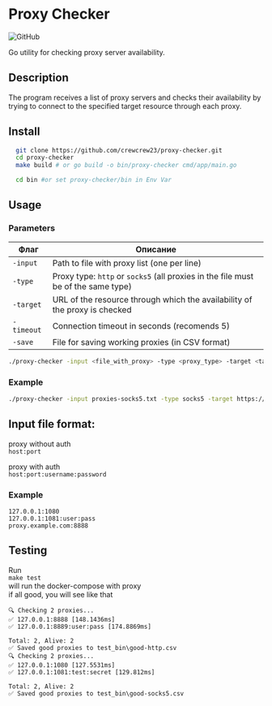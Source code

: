 # Proxy Checker
![GitHub](https://img.shields.io/badge/Go-1.24.2+-blue)

Go utility for checking proxy server availability.

## Description
The program receives a list of proxy servers and checks their availability by trying to connect to the specified target resource through each proxy.

##  Install

```bash
  git clone https://github.com/crewcrew23/proxy-checker.git
  cd proxy-checker
  make build # or go build -o bin/proxy-checker cmd/app/main.go

  cd bin #or set proxy-checker/bin in Env Var
```

## Usage

### Parameters
| Флаг      | Описание                                                                 |
|-----------|--------------------------------------------------------------------------|
| `-input`  | Path to file with proxy list (one per line)                   |
| `-type`   | Proxy type: `http` or `socks5` (all proxies in the file must be of the same type) |
| `-target` | URL of the resource through which the availability of the proxy is checked              |
| `-timeout`| Connection timeout in seconds (recomends 5)                         |
| `-save`   | File for saving working proxies (in CSV format)                      |

```bash
./proxy-checker -input <file_with_proxy> -type <proxy_type> -target <target_URL> -timeout <second> -save <output_file>
```

### Example
```bash
./proxy-checker -input proxies-socks5.txt -type socks5 -target https://www.google.com -timeout 5 -save good-socks5.csv
```


## Input file format:
proxy without auth <br>
``` host:port ```

proxy with auth <br>
``` host:port:username:password ```

### Example
```
127.0.0.1:1080
127.0.0.1:1081:user:pass
proxy.example.com:8888
```

## Testing
Run <br>
``` make test ``` <br>
will run the docker-compose with proxy <br>
if all good, you will see like that
```
🔍 Checking 2 proxies...
✅ 127.0.0.1:8888 [148.1436ms]
✅ 127.0.0.1:8889:user:pass [174.8869ms]

Total: 2, Alive: 2
✅ Saved good proxies to test_bin\good-http.csv
🔍 Checking 2 proxies...
✅ 127.0.0.1:1080 [127.5531ms]
✅ 127.0.0.1:1081:test:secret [129.812ms]

Total: 2, Alive: 2
✅ Saved good proxies to test_bin\good-socks5.csv
```